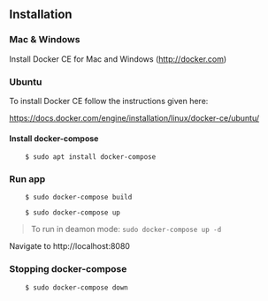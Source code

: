## Installation 

### Mac & Windows

Install Docker CE for Mac and Windows (http://docker.com)

### Ubuntu

To install Docker CE follow the instructions given here:

https://docs.docker.com/engine/installation/linux/docker-ce/ubuntu/

#### Install docker-compose

```
    $ sudo apt install docker-compose
```
### Run app

```
    $ sudo docker-compose build
```

```
    $ sudo docker-compose up 
```


> To run in deamon mode: `sudo docker-compose up -d`

Navigate to http://localhost:8080

### Stopping docker-compose
```
    $ sudo docker-compose down
```
